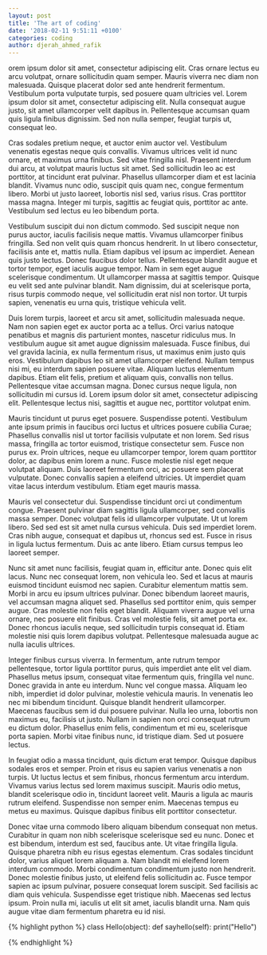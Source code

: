 ```yaml
---
layout: post
title: 'The art of coding'
date: '2018-02-11 9:51:11 +0100'
categories: coding
author: djerah_ahmed_rafik
---
```


orem ipsum dolor sit amet, consectetur adipiscing elit. Cras ornare lectus eu arcu volutpat, ornare sollicitudin quam semper. Mauris viverra nec diam non malesuada.<!-- more --> Quisque placerat dolor sed ante hendrerit fermentum. Vestibulum porta vulputate turpis, sed posuere quam ultricies vel. Lorem ipsum dolor sit amet, consectetur adipiscing elit. Nulla consequat augue justo, sit amet ullamcorper velit dapibus in. Pellentesque accumsan quam quis ligula finibus dignissim. Sed non nulla semper, feugiat turpis ut, consequat leo.


Cras sodales pretium neque, et auctor enim auctor vel. Vestibulum venenatis egestas neque quis convallis. Vivamus ultrices velit id nunc ornare, et maximus urna finibus. Sed vitae fringilla nisl. Praesent interdum dui arcu, at volutpat mauris luctus sit amet. Sed sollicitudin leo ac est porttitor, at tincidunt erat pulvinar. Phasellus ullamcorper diam et est lacinia blandit. Vivamus nunc odio, suscipit quis quam nec, congue fermentum libero. Morbi ut justo laoreet, lobortis nisl sed, varius risus. Cras porttitor massa magna. Integer mi turpis, sagittis ac feugiat quis, porttitor ac ante. Vestibulum sed lectus eu leo bibendum porta.


Vestibulum suscipit dui non dictum commodo. Sed suscipit neque non purus auctor, iaculis facilisis neque mattis. Vivamus ullamcorper finibus fringilla. Sed non velit quis quam rhoncus hendrerit. In ut libero consectetur, facilisis ante et, mattis nulla. Etiam dapibus vel ipsum ac imperdiet. Aenean quis justo lectus. Donec faucibus dolor tellus. Pellentesque blandit augue et tortor tempor, eget iaculis augue tempor. Nam in sem eget augue scelerisque condimentum. Ut ullamcorper massa at sagittis tempor. Quisque eu velit sed ante pulvinar blandit. Nam dignissim, dui at scelerisque porta, risus turpis commodo neque, vel sollicitudin erat nisl non tortor. Ut turpis sapien, venenatis eu urna quis, tristique vehicula velit.


Duis lorem turpis, laoreet et arcu sit amet, sollicitudin malesuada neque. Nam non sapien eget ex auctor porta ac a tellus. Orci varius natoque penatibus et magnis dis parturient montes, nascetur ridiculus mus. In vestibulum augue sit amet augue dignissim malesuada. Fusce finibus, dui vel gravida lacinia, ex nulla fermentum risus, ut maximus enim justo quis eros. Vestibulum dapibus leo sit amet ullamcorper eleifend. Nullam tempus nisi mi, eu interdum sapien posuere vitae. Aliquam luctus elementum dapibus. Etiam elit felis, pretium et aliquam quis, convallis non tellus. Pellentesque vitae accumsan magna. Donec cursus neque ligula, non sollicitudin mi cursus id. Lorem ipsum dolor sit amet, consectetur adipiscing elit. Pellentesque lectus nisi, sagittis et augue nec, porttitor volutpat enim.


Mauris tincidunt ut purus eget posuere. Suspendisse potenti. Vestibulum ante ipsum primis in faucibus orci luctus et ultrices posuere cubilia Curae; Phasellus convallis nisl ut tortor facilisis vulputate et non lorem. Sed risus massa, fringilla ac tortor euismod, tristique consectetur sem. Fusce non purus ex. Proin ultrices, neque eu ullamcorper tempor, lorem quam porttitor dolor, ac dapibus enim lorem a nunc. Fusce molestie nisl eget neque volutpat aliquam. Duis laoreet fermentum orci, ac posuere sem placerat vulputate. Donec convallis sapien a eleifend ultricies. Ut imperdiet quam vitae lacus interdum vestibulum. Etiam eget mauris massa.


Mauris vel consectetur dui. Suspendisse tincidunt orci ut condimentum congue. Praesent pulvinar diam sagittis ligula ullamcorper, sed convallis massa semper. Donec volutpat felis id ullamcorper vulputate. Ut ut lorem libero. Sed sed est sit amet nulla cursus vehicula. Duis sed imperdiet lorem. Cras nibh augue, consequat et dapibus ut, rhoncus sed est. Fusce in risus in ligula luctus fermentum. Duis ac ante libero. Etiam cursus tempus leo laoreet semper.


Nunc sit amet nunc facilisis, feugiat quam in, efficitur ante. Donec quis elit lacus. Nunc nec consequat lorem, non vehicula leo. Sed et lacus at mauris euismod tincidunt euismod nec sapien. Curabitur elementum mattis sem. Morbi in arcu eu ipsum ultrices pulvinar. Donec bibendum laoreet mauris, vel accumsan magna aliquet sed. Phasellus sed porttitor enim, quis semper augue. Cras molestie non felis eget blandit. Aliquam viverra augue vel urna ornare, nec posuere elit finibus. Cras vel molestie felis, sit amet porta ex. Donec rhoncus iaculis neque, sed sollicitudin turpis consequat id. Etiam molestie nisi quis lorem dapibus volutpat. Pellentesque malesuada augue ac nulla iaculis ultrices.


Integer finibus cursus viverra. In fermentum, ante rutrum tempor pellentesque, tortor ligula porttitor purus, quis imperdiet ante elit vel diam. Phasellus metus ipsum, consequat vitae fermentum quis, fringilla vel nunc. Donec gravida in ante eu interdum. Nunc vel congue massa. Aliquam leo nibh, imperdiet id dolor pulvinar, molestie vehicula mauris. In venenatis leo nec mi bibendum tincidunt. Quisque blandit hendrerit ullamcorper. Maecenas faucibus sem id dui posuere pulvinar. Nulla leo urna, lobortis non maximus eu, facilisis ut justo. Nullam in sapien non orci consequat rutrum eu dictum dolor. Phasellus enim felis, condimentum et mi eu, scelerisque porta sapien. Morbi vitae finibus nunc, id tristique diam. Sed ut posuere lectus.


In feugiat odio a massa tincidunt, quis dictum erat tempor. Quisque dapibus sodales eros et semper. Proin et risus eu sapien varius venenatis a non turpis. Ut luctus lectus et sem finibus, rhoncus fermentum arcu interdum. Vivamus varius lectus sed lorem maximus suscipit. Mauris odio metus, blandit scelerisque odio in, tincidunt laoreet velit. Mauris a ligula ac mauris rutrum eleifend. Suspendisse non semper enim. Maecenas tempus eu metus eu maximus. Quisque dapibus finibus elit porttitor consectetur.


Donec vitae urna commodo libero aliquam bibendum consequat non metus. Curabitur in quam non nibh scelerisque scelerisque sed eu nunc. Donec et est bibendum, interdum est sed, faucibus ante. Ut vitae fringilla ligula. Quisque pharetra nibh eu risus egestas elementum. Cras sodales tincidunt dolor, varius aliquet lorem aliquam a. Nam blandit mi eleifend lorem interdum commodo. Morbi condimentum condimentum justo non hendrerit. Donec molestie finibus justo, ut eleifend felis sollicitudin ac. Fusce tempor sapien ac ipsum pulvinar, posuere consequat lorem suscipit. Sed facilisis ac diam quis vehicula. Suspendisse eget tristique nibh. Maecenas sed lectus ipsum. Proin nulla mi, iaculis ut elit sit amet, iaculis blandit urna. Nam quis augue vitae diam fermentum pharetra eu id nisi.


{% highlight python %}
class Hello(object):
	def sayhello(self):
		print("Hello")


{% endhighlight %}